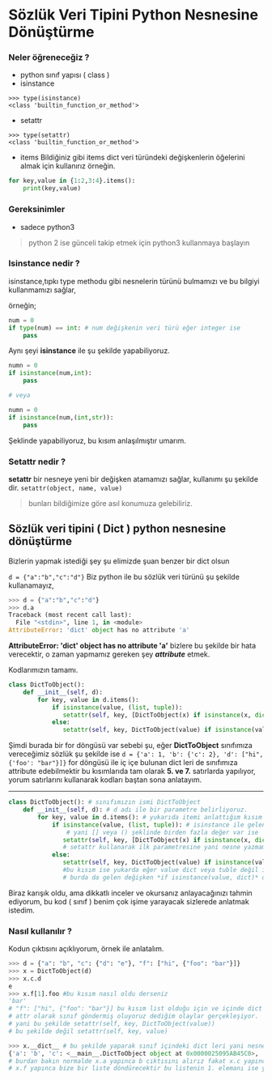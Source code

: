 # Sözlük Veri Tipini Python Nesnesine Dönüştürme

### Neler öğreneceğiz ?
- python sınıf yapısı ( class )
- isinstance
```
>>> type(isinstance)
<class 'builtin_function_or_method'>
```
- setattr
```
>>> type(setattr)
<class 'builtin_function_or_method'>
```
- items
Bildiğiniz gibi items dict veri türündeki değişkenlerin öğelerini almak için kullanırız örneğin.
```python
for key,value in {1:2,3:4}.items():
	print(key,value)
```

### Gereksinimler
- sadece python3
> python 2 ise günceli takip etmek için python3 kullanmaya başlayın



### Isinstance nedir ?
isinstance,tıpkı type methodu gibi nesnelerin türünü bulmamızı ve bu bilgiyi kullanmamızı sağlar,

örneğin;

```python
num = 0
if type(num) == int: # num değişkenin veri türü eğer integer ise
	pass
```

Aynı şeyi **isinstance** ile şu şekilde yapabiliyoruz.

```python
numn = 0
if isinstance(num,int):
	pass

# veya

numn = 0
if isinstance(num,(int,str)):
	pass
```
Şeklinde yapabiliyoruz, bu kısım anlaşılmıştır umarım.

### Setattr nedir ?

**setattr** bir nesneye yeni bir değişken atamamızı sağlar, kullanımı şu şekilde dir. `setattr(object, name, value)`
>bunları bildiğimize göre asıl konumuza gelebiliriz.


## Sözlük veri tipini ( Dict ) python nesnesine dönüştürme
Bizlerin yapmak istediği şey şu elimizde şuan benzer bir dict olsun

`d = {"a":"b","c":"d"}`
Biz python ile bu sözlük veri türünü şu şekilde kullanamayız,

```python
>>> d = {"a":"b","c":"d"}
>>> d.a
Traceback (most recent call last):
  File "<stdin>", line 1, in <module>
AttributeError: 'dict' object has no attribute 'a'
```

**AttributeError: 'dict' object has no attribute 'a'** bizlere bu şekilde bir hata verecektir, o zaman yapmamız gereken şey ***attribute*** etmek.

Kodlarımızın tamamı.
```python
class DictToObject():
    def __init__(self, d):
        for key, value in d.items():
            if isinstance(value, (list, tuple)):
               setattr(self, key, [DictToObject(x) if isinstance(x, dict) else x for x in value])
            else:
               setattr(self, key, DictToObject(value) if isinstance(value, dict) else value)
```
Şimdi burada bir for döngüsü var sebebi şu, eğer **DictToObject** sınıfımıza vereceğimiz sözlük şu şekilde ise
`d = {'a': 1, 'b': {'c': 2}, 'd': ["hi", {'foo': "bar"}]}` for döngüsü ile iç içe bulunan dict leri de sınıfımıza attribute edebilmektir bu kısımlarıda tam olarak **5. ve 7.** satırlarda yapılıyor, yorum satırlarını kullanarak kodları baştan sona anlatayım.

--------

```python
class DictToObject(): # sınıfımızın ismi DictToObject
    def __init__(self, d): # d adı ile bir parametre belirliyoruz.
        for key, value in d.items(): # yukarıda itemi anlattığım kısım burada
            if isinstance(value, (list, tuple)): # isinstance ile gelen value list veya tuble ise,
				# yani [] veya () şeklinde birden fazla değer var ise
               setattr(self, key, [DictToObject(x) if isinstance(x, dict) else x for x in value])
			   # setattr kullanarak ilk parametresine yani nesne yazmamız gereken yere self yazıyoruz bu bulunduğumuz sınıfa ekleme yapmasını sağlayacaktır. ikinci parametre dict'den gelen key bilgisi ve value kısmı ise üçüncü parameter fakat buradaki olay şu gelen value list veya tuble olduğu için for içine alıyoruz **for x in value** ve demişki **if isinstance(x, dict) ** eğer for ile gelen veri dict ise tekrardan **DictToObject** sınıfımıza atıyoruz ve aynı şeyler onun için devam ediyor ve burada value yerine attr olarak sınıf göndermiş oluyoruz **else x** bu kısım ise eğer dict değil ise direk for ile gelen değeri direk setattr ile class içine işle diyoruz.
            else:
               setattr(self, key, DictToObject(value) if isinstance(value, dict) else value)
			   #bu kısım ise yukarda eğer value dict veya tuble değil ise burası çalışır.
			   # burda da gelen değişken *if isinstance(value, dict)* dict ise **DictToObject** tekrandan sınıfımıza geri gönderileri ve işlemler tekrar eder ve burada yine attr olarak sınıf göndermiş oluyoruz, eğer dict değilsede *else value* direk value değerini **setattr** ile  sınıfa işler.
```

Biraz karışık oldu, ama dikkatlı inceler ve okursanız anlayacağınızı tahmin ediyorum, bu kod ( sınıf ) benim çok işime yarayacak sizlerede anlatmak istedim.

### Nasıl kullanılır ?
Kodun çıktısını açıklıyorum, örnek ile anlatalım.

```python
>>> d = {"a": "b", "c": {"d": "e"}, "f": ["hi", {"foo": "bar"}]}
>>> x = DictToObject(d)
>>> x.c.d
e
>>> x.f[1].foo #bu kısım nasıl oldu derseniz
'bar'
# "f": ["hi", {"foo": "bar"}] bu kısım list olduğu için ve içinde dict olduğu için yukarıda anlattığım
# attr olarak sınıf göndermiş oluyoruz dediğim olaylar gerçekleşiyor.
# yani bu şekilde setattr(self, key, DictToObject(value))
# bu şekilde değil setattr(self, key, value)

>>> x.__dict__ # bu şekilde yaparak sınıf içindeki dict leri yani nesneleri görebilirsiniz.
{'a': 'b', 'c': <__main__.DictToObject object at 0x0000025095AB45C0>, 'f': ['hi', <__main__.DictToObject object at 0x0000025095AB45F8>]}
# burdan bakın normalde x.a yapınca b cıktısını alırız fakat x.c yapınca bize yine sınıf döndürecektir yada
# x.f yapınca bize bir liste döndürecektir bu listenin 1. elemanı ise yine bir sınıftır.
```
